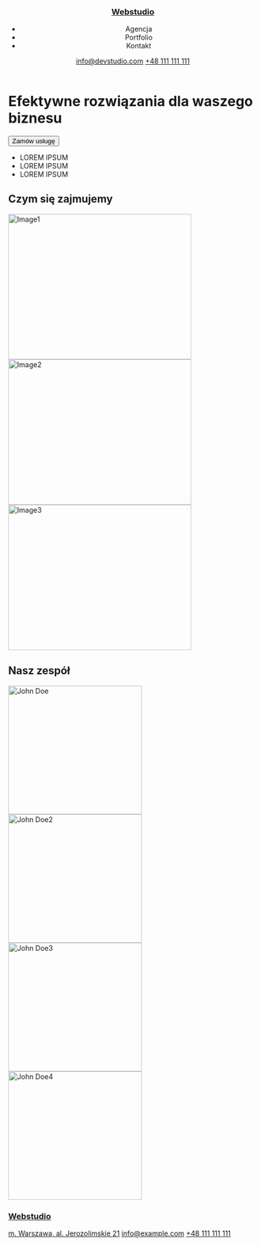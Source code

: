 <!doctype html>
<html lang="en">
    <head>
        <meta charset="utf-8">
        <meta http-equiv="x-ua-compatible" content="ie=edge">
        <meta name="viewport" content="width=device-width, initial-scale=1.0">
        <title>Webstudio</title>
    </head>
    <body>
        <header>
            <h3><a href="text">Webstudio</a></h3> 
        <nav>
            <ul>
                <li>Agencja</li>
                <li>Portfolio</li>
                <li>Kontakt</li>
            </ul>
        </nav>
        <div>
            <a href="mailto:info@devstudio.com">info@devstudio.com</a>
            <a href="tel:+48111111111">+48 111 111 111</a>
</div>
        </header>
        <main>
            <h1>Efektywne rozwiązania dla waszego biznesu</h1>
            <div class="buttons">
                <button type="button" class="button">Zamów usługę</button>
            </div>
            <ul>
                <li>LOREM IPSUM</li>
                <li>LOREM IPSUM</li>
                <li>LOREM IPSUM</li>
            </ul>
            <div>
                <h2>Czym się zajmujemy</h2>
                <img src="../zadanie1/images/image1.jpg" alt="Image1" width="370" height="294">
                <img src="../zadanie1/images/image2.jpg" alt="Image2" width="370" height="294">
                <img src="../zadanie1/images/image3.jpg" alt="Image3" width="370" height="294">
            </div>
            <h2>Nasz zespół</h2>
            <img src="../zadanie1/images/JohnDoe.jpg" alt="John Doe" width="270" height="260">
            <img src="../zadanie1/images/JohnDoe2.jpg" alt="John Doe2" width="270" height="260">
            <img src="../zadanie1/images/JohnDoe3.jpg" alt="John Doe3" width="270" height="260">
            <img src="../zadanie1/images/JohnDoe4.jpg" alt="John Doe4" width="270" height="260">
        </main>
     <footer>
        <h3><a href="text">Webstudio</a></h3>
        <div>
            <a href="text">m. Warszawa, al. Jerozolimskie 21</a>
            <a href="mailto:info@example.com">info@example.com</a>
            <a href="tel:+48111111111">+48 111 111 111</a>
        </div>
    </footer>
    </body>
</html>
